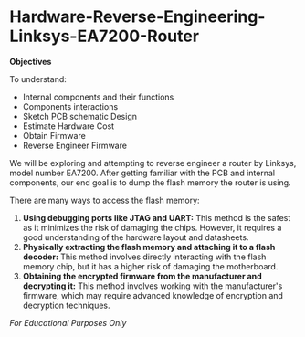 # Hardware-Reverse-Engineering-Linksys-EA7200-Router
**Objectives**

To understand:
- Internal components and their functions
- Components interactions  
- Sketch PCB schematic Design
- Estimate Hardware Cost
- Obtain Firmware
- Reverse Engineer Firmware


We will be exploring and attempting to reverse engineer a router by Linksys, model number EA7200. After getting familiar with the PCB and internal components, our end goal is to dump the flash memory the router is using.

There are many ways to access the flash memory:
1. **Using debugging ports like JTAG and UART:** This method is the safest as it minimizes the risk of damaging the chips. However, it requires a good understanding of the hardware layout and datasheets.
2. **Physically extracting the flash memory and attaching it to a flash decoder:** This method involves directly interacting with the flash memory chip, but it has a higher risk of damaging the motherboard.
3. **Obtaining the encrypted firmware from the manufacturer and decrypting it:** This method involves working with the manufacturer's firmware, which may require advanced knowledge of encryption and decryption techniques.

_For Educational Purposes Only_
